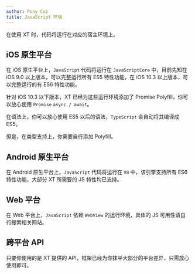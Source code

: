 ```yaml
---
author: Pony Cui
title: JavaScript 环境
---
```


在使用 XT 时，代码将运行在对应的宿主环境上。

## iOS 原生平台

在 iOS 原生平台上，`JavaScript` 代码将运行在 `JavaScriptCore` 中，目前先知在 iOS 9.0 以上版本，可以完整运行所有 ES5 特性功能，在 iOS 10.3 以上版本，可以完整运行的有 ES6 特性功能。

针对 iOS 10.3 以下版本，XT 已经为这些运行环境添加了 Promise Polyfill，你可以放心使用 `Promise` `async / await`。

在语法上，你可以放心使用 ES5 以后的语法，`TypeScript` 会自动将其编译成 ES5。

但是，在类型支持上，你需要自行添加 Polyfill。

## Android 原生平台

在 Android 原生平台上，`JavaScript` 代码将运行在 `V8` 中，该引擎支持所有 ES6 特性功能，大部分 XT 所需要的 JS 特性均已支持。

## Web 平台

在 Web 平台上，`JavaScript` 依赖 `WebView` 的运行环境，具体的 JS 可用性请自行搜索相关网站。

## 跨平台 API

只要你使用的是 XT 提供的 API，框架已经为你抹平大部分的平台差异，只需放心使用即可。